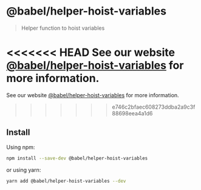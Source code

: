 # @babel/helper-hoist-variables

> Helper function to hoist variables

<<<<<<< HEAD
See our website [@babel/helper-hoist-variables](https://babeljs.io/docs/en/next/babel-helper-hoist-variables.html) for more information.
=======
See our website [@babel/helper-hoist-variables](https://babeljs.io/docs/en/babel-helper-hoist-variables) for more information.
>>>>>>> e746c2bfaec608273ddba2a9c3f88698eea4a1d6

## Install

Using npm:

```sh
npm install --save-dev @babel/helper-hoist-variables
```

or using yarn:

```sh
yarn add @babel/helper-hoist-variables --dev
```

